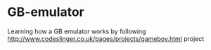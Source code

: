 # GB-emulator
Learning how a GB emulator works by following http://www.codeslinger.co.uk/pages/projects/gameboy.html project
